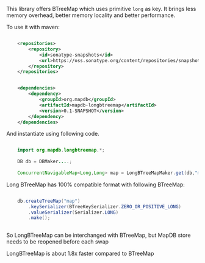 This library offers BTreeMap which uses primitive `long` as key. 
It brings less memory overhead, better memory locality and better performance. 

To use it with maven:
```xml

    <repositories>
        <repository>
            <id>sonatype-snapshots</id>
            <url>https://oss.sonatype.org/content/repositories/snapshots</url>
        </repository>
    </repositories>


    <dependencies>
        <dependency>
            <groupId>org.mapdb</groupId>
            <artifactId>mapdb-longbtreemap</artifactId>
            <version>0.1-SNAPSHOT</version>
        </dependency>
    </dependencies>
```

And instantiate using following code.

```java

    import org.mapdb.longbtreemap.*;
    
    DB db = DBMaker....;
    
    ConcurrentNavigableMap<Long,Long> map = LongBTreeMapMaker.get(db,"mapName");

```

Long BTreeMap has 100% compatible format with following BTreeMap:

```java

    db.createTreeMap("map")
        .keySerializer(BTreeKeySerializer.ZERO_OR_POSITIVE_LONG)
        .valueSerializer(Serializer.LONG)
        .make();
        
```

So LongBTreeMap can be interchanged with BTreeMap, but MapDB store needs to be reopened before each swap

LongBTreeMap is about 1.8x faster compared to BTreeMap